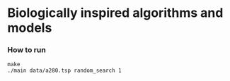 # Biologically inspired algorithms and models


### How to run

```
make
./main data/a280.tsp random_search 1
```

